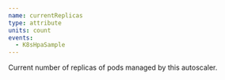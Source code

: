 ```yaml
---
name: currentReplicas
type: attribute
units: count
events:
  - K8sHpaSample 
---
```


Current number of replicas of pods managed by this autoscaler.